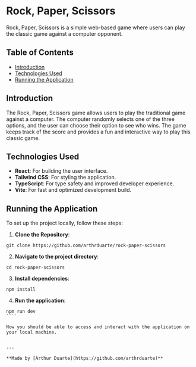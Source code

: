 # Rock, Paper, Scissors
Rock, Paper, Scissors is a simple web-based game where users can play the classic game against a computer opponent.

## Table of Contents
- [Introduction](#introduction)
- [Technologies Used](#technologies-used)
- [Running the Application](#running-the-application)

## Introduction
The Rock, Paper, Scissors game allows users to play the traditional game against a computer. The computer randomly selects one of the three options, and the user can choose their option to see who wins. The game keeps track of the score and provides a fun and interactive way to play this classic game.

## Technologies Used
- **React**: For building the user interface.
- **Tailwind CSS**: For styling the application.
- **TypeScript**: For type safety and improved developer experience.
- **Vite**: For fast and optimized development build.

## Running the Application
To set up the project locally, follow these steps:

1. **Clone the Repository**:
````
git clone https://github.com/arthrduarte/rock-paper-scissors
````

2. **Navigate to the project directory**:
````
cd rock-paper-scissors
````

3. **Install dependencies**:
````
npm install
````

4. **Run the application**:
`````
npm run dev
````

Now you should be able to access and interact with the application on your local machine.


---

**Made by [Arthur Duarte](https://github.com/arthrduarte)**